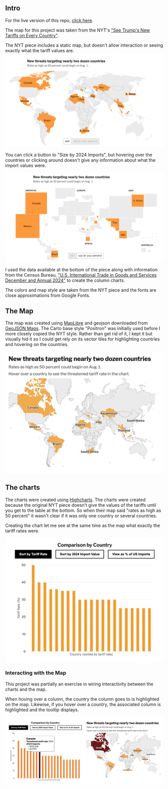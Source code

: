 ## Intro
For the live version of this repo, [click here](https://mariel-delagarza.github.io/tariffs-map/).

The map for this project was taken from the NYT's ["See Trump's New Tariffs on Every Country"](https://www.nytimes.com/interactive/2025/07/28/business/economy/trump-tariff-tracker.html?campaign_id=29&instance_id=159383&nl=the-upshot&regi_id=160286027&segment_id=202764&user_id=668a8d3a57aaa84bc48a03d3e56fd09e).

The NYT piece includes a static map, but doesn't allow interaction or seeing exactly what the tariff values are. 
<img src="map.png">

You can click a button to "Size by 2024 Imports", but hovering over the countries or clicking around doesn't give any information about what the import values were. 

<img src="map2.png">

I used the data available at the bottom of the piece along with information from the Census Bureau, ["U.S. International Trade in Goods and Services December and Annual 2024"](https://www.bea.gov/sites/default/files/2025-02/trad1224.pdf) to create the column charts.

The colors and map style are taken from the NYT piece and the fonts are close approximations from Google Fonts.

## The Map

The map was created using [MapLibre](https://maplibre.org/) and geojson downloaded from [GeoJSON Maps](https://geojson-maps.kyd.au/). The Carto base style "Positron" was initially used before I more closely copied the NYT style. Rather than get rid of it, I kept it but visually hid it so I could get rely on its vector tiles for highlighting countries and hovering on the countries. 

<img src="map3.png">

## The charts

The charts were created using [Highcharts](https://www.highcharts.com/products/highcharts/). The charts were created because the original NYT piece doesn't give the values of the tariffs until you get to the table at the bottom. So when their map said "rates as high as 50 percent" it wasn't clear if it was only one country or several countries.

Creating the chart let me see at the same time as the map what exactly the tariff rates were. 


<img src="chart.png">

### Interacting with the Map
This project was partially an exercise in wiring interactivity between the charts and the map. 

When hoving over a column, the country the column goes to is highlighted on the map. Likewise, if you hover over a country, the associated column is highlighted and the tooltip displays.

<img src="chart2.png">
